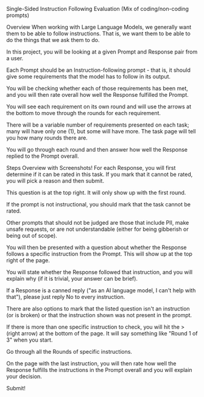 Single-Sided Instruction Following Evaluation 
(Mix of coding/non-coding prompts)

Overview
When working with Large Language Models, we generally want them to be able to follow instructions. That is, we want them to be able to do the things that we ask them to do.

In this project, you will be looking at a given Prompt and Response pair from a user.

Each Prompt should be an Instruction-following prompt - that is, it should give some requirements that the model has to follow in its output.

You will be checking whether each of those requirements has been met, and you will then rate overall how well the Response fulfilled the Prompt.


You will see each requirement on its own round and will use the arrows at the bottom to move through the rounds for each requirement.

There will be a variable number of requirements presented on each task; many will have only one (1), but some will have more. The task page will tell you how many rounds there are.

You will go through each round and then answer how well the Response replied to the Prompt overall.

Steps
Overview with Screenshots!
For each Response, you will first determine if it can be rated in this task. If you mark that it cannot be rated, you will pick a reason and then submit.

This question is at the top right. It will only show up with the first round.

If the prompt is not instructional, you should mark that the task cannot be rated.

Other prompts that should not be judged are those that include PII, make unsafe requests, or are not understandable (either for being gibberish or being out of scope).

You will then be presented with a question about whether the Response follows a specific instruction from the Prompt. This will show up at the top right of the page.

You will state whether the Response followed that instruction, and you will explain why (if it is trivial, your answer can be brief).

If a Response is a canned reply ("as an AI language model, I can't help with that"), please just reply No to every instruction.

There are also options to mark that the listed question isn't an instruction (or is broken) or that the instruction shown was not present in the prompt.

If there is more than one specific instruction to check, you will hit the > (right arrow) at the bottom of the page. It will say something like "Round 1 of 3" when you start.

Go through all the Rounds of specific instructions.

On the page with the last instruction, you will then rate how well the Response fulfills the instructions in the Prompt overall and you will explain your decision.

Submit!

